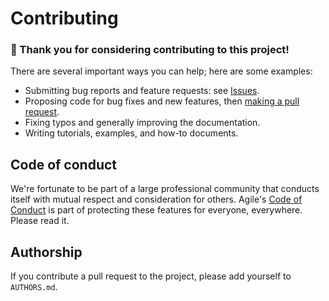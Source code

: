# Contributing

### 🙌 Thank you for considering contributing to this project!

There are several important ways you can help; here are some examples:

- Submitting bug reports and feature requests: see [Issues](https://github.com/agile-geoscience/redflag/issues).
- Proposing code for bug fixes and new features, then [making a pull request](https://docs.github.com/en/pull-requests/collaborating-with-pull-requests/proposing-changes-to-your-work-with-pull-requests/about-pull-requests).
- Fixing typos and generally improving the documentation.
- Writing tutorials, examples, and how-to documents.

## Code of conduct

We're fortunate to be part of a large professional community that conducts itself with mutual respect and consideration for others. Agile's [Code of Conduct](https://github.com/agile-geoscience/corporate/blob/main/CODE_OF_CONDUCT.md) is part of protecting these features for everyone, everywhere. Please read it.

## Authorship

If you contribute a pull request to the project, please add yourself to `AUTHORS.md`.
